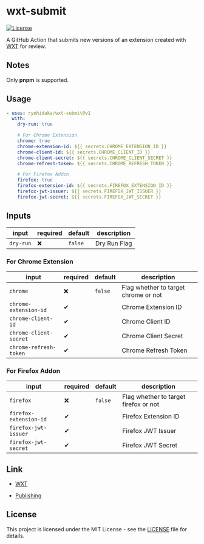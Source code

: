 # wxt-submit

[![License](https://img.shields.io/badge/license-MIT-blue.svg)](https://opensource.org/licenses/MIT)

A GitHub Action that submits new versions of an extension created with [WXT](https://wxt.dev/) for review.

## Notes

Only **pnpm** is supported.

## Usage

```yml
- uses: ryohidaka/wxt-submit@v1
  with:
    dry-run: true

    # For Chrome Extension
    chrome: true
    chrome-extension-id: ${{ secrets.CHROME_EXTENSION_ID }}
    chrome-client-id: ${{ secrets.CHROME_CLIENT_ID }}
    chrome-client-secret: ${{ secrets.CHROME_CLIENT_SECRET }}
    chrome-refresh-token: ${{ secrets.CHROME_REFRESH_TOKEN }}

    # For Firefox Addon
    firefox: true
    firefox-extension-id: ${{ secrets.FIREFOX_EXTENSION_ID }}
    firefox-jwt-issuer: ${{ secrets.FIREFOX_JWT_ISSUER }}
    firefox-jwt-secret: ${{ secrets.FIREFOX_JWT_SECRET }}
```

## Inputs

| input     | required | default | description  |
| --------- | -------- | ------- | ------------ |
| `dry-run` | ❌       | `false` | Dry Run Flag |

### For Chrome Extension

| input                  | required | default | description                          |
| ---------------------- | -------- | ------- | ------------------------------------ |
| `chrome`               | ❌       | `false` | Flag whether to target chrome or not |
| `chrome-extension-id`  | ✔        |         | Chrome Extension ID                  |
| `chrome-client-id`     | ✔        |         | Chrome Client ID                     |
| `chrome-client-secret` | ✔        |         | Chrome Client Secret                 |
| `chrome-refresh-token` | ✔        |         | Chrome Refresh Token                 |

### For Firefox Addon

| input                  | required | default | description                           |
| ---------------------- | -------- | ------- | ------------------------------------- |
| `firefox`              | ❌       | `false` | Flag whether to target firefox or not |
| `firefox-extension-id` | ✔        |         | Firefox Extension ID                  |
| `firefox-jwt-issuer`   | ✔        |         | Firefox JWT Issuer                    |
| `firefox-jwt-secret`   | ✔        |         | Firefox JWT Secret                    |

## Link

- [WXT](https://wxt.dev/)

- [Publishing](https://wxt.dev/guide/publishing.html#publishing)

## License

This project is licensed under the MIT License - see the [LICENSE](LICENSE) file for details.
